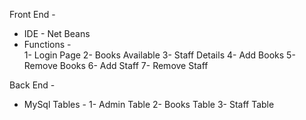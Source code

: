 Front End -
-  IDE - Net Beans
- Functions  -           
1- Login Page
2- Books Available
3- Staff Details
4- Add Books 
5- Remove Books
6- Add Staff
7- Remove Staff

Back End -
- MySql
Tables -
1- Admin Table
2- Books Table 
3- Staff Table
